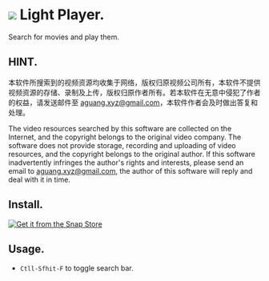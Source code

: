# ![](https://raw.githubusercontent.com/aguang-xyz/light-player/master/resources/icons/64x64.png) Light Player.

Search for movies and play them.

## HINT.

本软件所搜索到的视频资源均收集于网络，版权归原视频公司所有，本软件不提供视频资源的存储、录制及上传，版权归原作者所有。若本软件在无意中侵犯了作者的权益，请发送邮件至 aguang.xyz@gmail.com，本软件作者会及时做出答复和处理。

The video resources searched by this software are collected on the Internet, and the copyright belongs to the original video company. The software does not provide storage, recording and uploading of video resources, and the copyright belongs to the original author. If this software inadvertently infringes the author's rights and interests, please send an email to aguang.xyz@gmail.com, the author of this software will reply and deal with it in time.

## Install.

[![Get it from the Snap Store](https://snapcraft.io/static/images/badges/en/snap-store-black.svg)](https://snapcraft.io/light-player)

## Usage.

* `Ctll-Sfhit-F` to toggle search bar.
